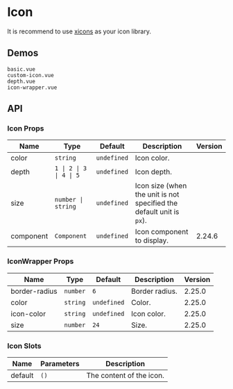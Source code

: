 # Icon

It is recommend to use [xicons](https://www.xicons.org) as your icon library.

## Demos

```demo
basic.vue
custom-icon.vue
depth.vue
icon-wrapper.vue
```

## API

### Icon Props

| Name | Type | Default | Description | Version |
| --- | --- | --- | --- | --- |
| color | `string` | `undefined` | Icon color. |  |
| depth | `1 \| 2 \| 3 \| 4 \| 5` | `undefined` | Icon depth. |  |
| size | `number \| string` | `undefined` | Icon size (when the unit is not specified the default unit is `px`). |  |
| component | `Component` | `undefined` | Icon component to display. | 2.24.6 |

### IconWrapper Props

| Name          | Type     | Default     | Description    | Version |
| ------------- | -------- | ----------- | -------------- | ------- |
| border-radius | `number` | `6`         | Border radius. | 2.25.0  |
| color         | `string` | `undefined` | Color.         | 2.25.0  |
| icon-color    | `string` | `undefined` | Icon color.    | 2.25.0  |
| size          | `number` | `24`        | Size.          | 2.25.0  |

### Icon Slots

| Name    | Parameters | Description              |
| ------- | ---------- | ------------------------ |
| default | `()`       | The content of the icon. |
